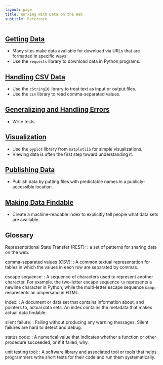 ```yaml
---
layout: page
title: Working With Data on the Web
subtitle: Reference
---
```

## [Getting Data](01-getdata.html)

*   Many sites make data available for download via URLs that are formatted in specific ways.
*   Use the `requests` library to download data in Python programs.

## [Handling CSV Data](02-csv.html)

*   Use the `cStringIO` library to treat text as input or output files.
*   Use the `csv` library to read comma-separated values.

## [Generalizing and Handling Errors](03-generalize.html)

*   Write tests.

## [Visualization](04-visualize.html)

*   Use the `pyplot` library from `matplotlib` for simple visualizations.
*   Viewing data is often the first step toward understanding it.

## [Publishing Data](05-makedata.html)

*   Publish data by putting files with predictable names in a publicly-accessible location.

## [Making Data Findable](06-findable.html)

*   Create a machine-readable index to explicitly tell people what data sets are available.

## Glossary

Representational State Transfer (REST):
:   a set of patterns for sharing data on the web.

comma-separated values (CSV):
:   A common textual representation for tables
    in which the values in each row are separated by commas.

escape sequence:
:   A sequence of characters used to represent another character.
    For example,
    the two-letter escape sequence `\n` represents a newline character in Python,
    while the multi-letter escape sequence `&amp;` respresents an ampersand in HTML.

index:
:   A document or data set that contains information about,
    and pointers to,
    actual data sets.
    An index contains the metadata that makes actual data findable.

silent failure:
:   Failing without producing any warning messages.
    Silent failures are hard to detect and debug.

status code:
:   A numerical value that indicates whether a function or other procedure succeeded,
    or if it failed, why.

unit testing tool:
:   A software library and associated tool or tools
    that helps programmers write short tests for their code
    and run them systematically.
